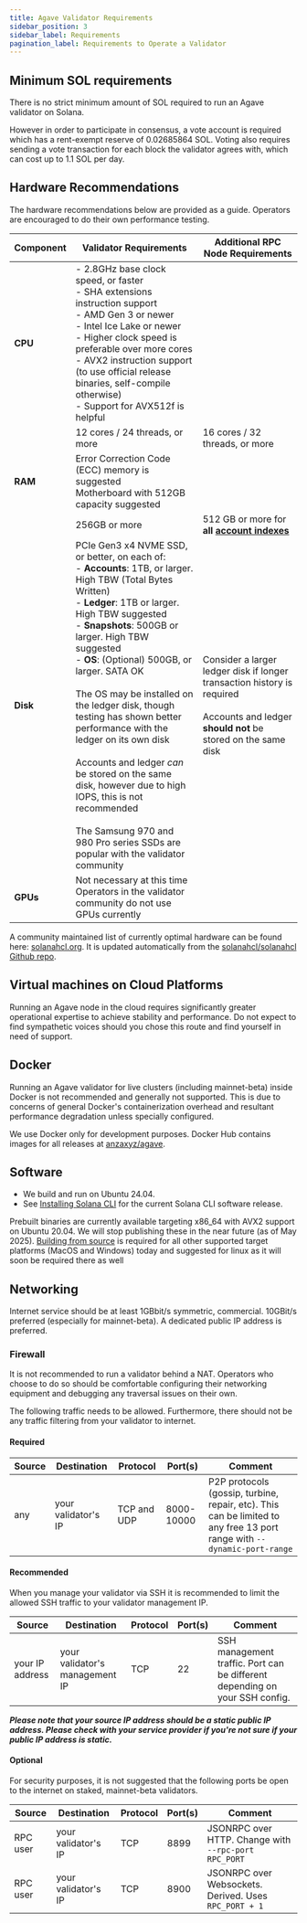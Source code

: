 ```yaml
---
title: Agave Validator Requirements
sidebar_position: 3
sidebar_label: Requirements
pagination_label: Requirements to Operate a Validator
---
```


## Minimum SOL requirements

There is no strict minimum amount of SOL required to run an Agave validator on Solana.

However in order to participate in consensus, a vote account is required which
has a rent-exempt reserve of 0.02685864 SOL. Voting also requires sending a vote
transaction for each block the validator agrees with, which can cost up to
1.1 SOL per day.

## Hardware Recommendations

The hardware recommendations below are provided as a guide.  Operators are encouraged to do their own performance testing.

| Component | Validator Requirements | Additional RPC Node Requirements |
|-----------|------------------------|----------------------------------|
| **CPU**   | - 2.8GHz base clock speed, or faster<br />- SHA extensions instruction support<br />- AMD Gen 3 or newer<br />- Intel Ice Lake or newer<br />- Higher clock speed is preferable over more cores<br />- AVX2 instruction support (to use official release binaries, self-compile otherwise)<br />- Support for AVX512f is helpful<br />||
| | 12 cores / 24 threads, or more  | 16 cores / 32 threads, or more |
| **RAM**   | Error Correction Code (ECC) memory is suggested<br />Motherboard with 512GB capacity suggested ||
| | 256GB or more| 512 GB or more for **all [account indexes](https://docs.solanalabs.com/operations/setup-an-rpc-node#account-indexing)** |
| **Disk**  | PCIe Gen3 x4 NVME SSD, or better, on each of: <br />- **Accounts**: 1TB, or larger. High TBW (Total Bytes Written)<br />- **Ledger**: 1TB or larger. High TBW suggested<br />- **Snapshots**: 500GB or larger. High TBW suggested<br />- **OS**: (Optional) 500GB, or larger. SATA OK<br /><br />The OS may be installed on the ledger disk, though testing has shown better performance with the ledger on its own disk<br /><br />Accounts and ledger *can* be stored on the same disk, however due to high IOPS, this is not recommended<br /><br />The Samsung 970 and 980 Pro series SSDs are popular with the validator community | Consider a larger ledger disk if longer transaction history is required<br /><br />Accounts and ledger **should not** be stored on the same disk |
| **GPUs**  | Not necessary at this time<br />Operators in the validator community do not use GPUs currently | |

A community maintained list of currently optimal hardware can be found here: [solanahcl.org](https://solanahcl.org/). It is updated automatically from the [solanahcl/solanahcl Github repo](https://github.com/solanahcl/solanahcl).

## Virtual machines on Cloud Platforms

Running an Agave node in the cloud requires significantly greater
operational expertise to achieve stability and performance. Do not
expect to find sympathetic voices should you chose this route and
find yourself in need of support.

## Docker

Running an Agave validator for live clusters (including mainnet-beta) inside Docker is
not recommended and generally not supported. This is due to concerns of general
Docker's containerization overhead and resultant performance degradation unless
specially configured.

We use Docker only for development purposes. Docker Hub contains images for all
releases at [anzaxyz/agave](https://hub.docker.com/r/anzaxyz/agave).

## Software

- We build and run on Ubuntu 24.04.
- See [Installing Solana CLI](../cli/install.md) for the current Solana CLI software release.

Prebuilt binaries are currently available targeting x86_64 with AVX2 support on Ubuntu 20.04. We
will stop publishing these in the near future (as of May 2025).
[Building from source](https://docs.anza.xyz/cli/install#build-from-source) is required for all
other supported target platforms (MacOS and Windows) today and suggested for linux as it will soon
be required there as well

## Networking
Internet service should be at least 1GBbit/s symmetric, commercial. 10GBit/s preferred (especially for mainnet-beta).
A dedicated public IP address is preferred.

### Firewall
It is not recommended to run a validator behind a NAT. Operators who choose to
do so should be comfortable configuring their networking equipment and debugging
any traversal issues on their own.

The following traffic needs to be allowed. Furthermore, there should not be any traffic filtering from your validator to internet.

#### Required

| Source | Destination         | Protocol    | Port(s)    | Comment                                                                                                                  |
|--------|---------------------|-------------|------------|--------------------------------------------------------------------------------------------------------------------------|
| any    | your validator's IP | TCP and UDP | 8000-10000 | P2P protocols (gossip, turbine, repair, etc). This can be limited to any free 13 port range with  `--dynamic-port-range` |

#### Recommended
When you manage your validator via SSH it is recommended to limit the allowed SSH traffic to your validator management IP.

| Source          | Destination                    | Protocol | Port(s) | Comment                                                                     |
|-----------------|--------------------------------|----------|---------|-----------------------------------------------------------------------------|
| your IP address | your validator's management IP | TCP      | 22      | SSH management traffic. Port can be different depending on your SSH config. |

***Please note that your source IP address should be a static public IP address. Please check with your service provider if you're not sure if your public IP address is static.***

#### Optional
For security purposes, it is not suggested that the following ports be open to
the internet on staked, mainnet-beta validators.

| Source   | Destination         | Protocol | Port(s) | Comment                                                |
|----------|---------------------|----------|---------|--------------------------------------------------------|
| RPC user | your validator's IP | TCP      | 8899    | JSONRPC over HTTP. Change with `--rpc-port RPC_PORT`   |
| RPC user | your validator's IP | TCP      | 8900    | JSONRPC over Websockets. Derived. Uses  `RPC_PORT + 1` |

